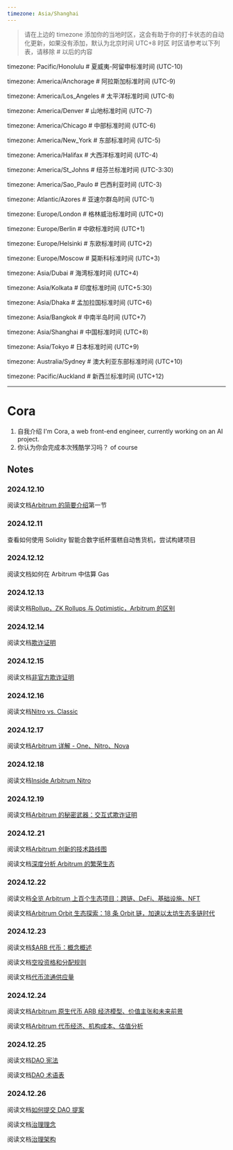 ```yaml
---
timezone: Asia/Shanghai
---
```


> 请在上边的 timezone 添加你的当地时区，这会有助于你的打卡状态的自动化更新，如果没有添加，默认为北京时间 UTC+8 时区
> 时区请参考以下列表，请移除 # 以后的内容

timezone: Pacific/Honolulu # 夏威夷-阿留申标准时间 (UTC-10)

timezone: America/Anchorage # 阿拉斯加标准时间 (UTC-9)

timezone: America/Los_Angeles # 太平洋标准时间 (UTC-8)

timezone: America/Denver # 山地标准时间 (UTC-7)

timezone: America/Chicago # 中部标准时间 (UTC-6)

timezone: America/New_York # 东部标准时间 (UTC-5)

timezone: America/Halifax # 大西洋标准时间 (UTC-4)

timezone: America/St_Johns # 纽芬兰标准时间 (UTC-3:30)

timezone: America/Sao_Paulo # 巴西利亚时间 (UTC-3)

timezone: Atlantic/Azores # 亚速尔群岛时间 (UTC-1)

timezone: Europe/London # 格林威治标准时间 (UTC+0)

timezone: Europe/Berlin # 中欧标准时间 (UTC+1)

timezone: Europe/Helsinki # 东欧标准时间 (UTC+2)

timezone: Europe/Moscow # 莫斯科标准时间 (UTC+3)

timezone: Asia/Dubai # 海湾标准时间 (UTC+4)

timezone: Asia/Kolkata # 印度标准时间 (UTC+5:30)

timezone: Asia/Dhaka # 孟加拉国标准时间 (UTC+6)

timezone: Asia/Bangkok # 中南半岛时间 (UTC+7)

timezone: Asia/Shanghai # 中国标准时间 (UTC+8)

timezone: Asia/Tokyo # 日本标准时间 (UTC+9)

timezone: Australia/Sydney # 澳大利亚东部标准时间 (UTC+10)

timezone: Pacific/Auckland # 新西兰标准时间 (UTC+12)

---

# Cora

1. 自我介绍
   I'm Cora, a web front-end engineer, currently working on an AI project.
2. 你认为你会完成本次残酷学习吗？
   of course

## Notes

<!-- Content_START -->

### 2024.12.10

阅读文档[Arbitrum 的简要介绍](https://docs.arbitrum.io/welcome/arbitrum-gentle-introduction)第一节

### 2024.12.11

查看如何使用 Solidity 智能合数字纸杯蛋糕自动售货机，尝试构建项目

### 2024.12.12

阅读文档如何在 Arbitrum 中估算 Gas

### 2024.12.13

阅读文档[Rollup，ZK Rollups 与 Optimistic，Arbitrum 的区别](https://cloud.tencent.com/developer/news/1003179)

### 2024.12.14

阅读文档[欺诈证明](https://docs.arbitrum.io/how-arbitrum-works/fraud-proofs/challenge-manager)

### 2024.12.15

阅读文档[非官方欺诈证明](https://www.theblockbeats.info/news/26507)

### 2024.12.16

阅读文档[Nitro vs. Classic](https://docs.arbitrum.io/how-arbitrum-works/why-nitro)

### 2024.12.17

阅读文档[Arbitrum 详解 - One、Nitro、Nova](https://community.dorahacks.io/t/arbitrum-one-nitro-nova/562)

### 2024.12.18

阅读文档[Inside Arbitrum Nitro](https://docs.arbitrum.io/how-arbitrum-works/inside-arbitrum-nitro)

### 2024.12.19

阅读文档[Arbitrum 的秘密武器：交互式欺诈证明](https://www.theblockbeats.info/news/26507)

### 2024.12.21

阅读文档[Arbitrum 创新的技术路线图](https://medium.com/offchainlabs/your-chain-your-rules-offchain-labs-technical-roadmap-to-fuel-arbitrum-innovation-f787f2e85966)

阅读文档[深度分析 Arbitrum 的繁荣生态](https://www.theblockbeats.info/news/35982)

### 2024.12.22

阅读文档[全览 Arbitrum 上百个生态项目：跨链、DeFi、基础设施、NFT](http://www.yuanli24.com/news/11836)

阅读文档[Arbitrum Orbit 生态探索：18 条 Orbit 链，加速以太坊生态多链时代](https://www.techflowpost.com/article/detail_15657.html)

### 2024.12.23

阅读文档[$ARB 代币：概念概述](https://docs.arbitrum.foundation/concepts/arb-token)

阅读文档[空投资格和分配规则](https://docs.arbitrum.foundation/airdrop-eligibility-distribution)

阅读文档[代币流通供应量](https://docs.arbitrum.foundation/token-supply)

### 2024.12.24

阅读文档[Arbitrum 原生代币 ARB 经济模型、价值主张和未来前景](https://foresightnews.pro/article/detail/28817)

阅读文档[Arbitrum 代币经济、机构成本、估值分析](https://foresightnews.pro/article/detail/28668)

### 2024.12.25

阅读文档[DAO 宪法](https://docs.arbitrum.foundation/dao-constitution)

阅读文档[DAO 术语表](https://docs.arbitrum.foundation/dao-glossary)

### 2024.12.26

阅读文档[如何提交 DAO 提案](https://docs.arbitrum.foundation/how-tos/create-submit-dao-proposal)

阅读文档[治理理念](https://docs.arbitrum.foundation/concepts/arbitrum-dao)

阅读文档[治理架构](https://docs.arbitrum.foundation/security-council-members)

<!-- Content_END -->
